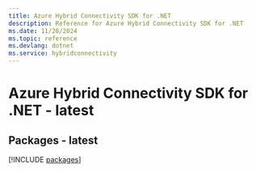 ```yaml
---
title: Azure Hybrid Connectivity SDK for .NET
description: Reference for Azure Hybrid Connectivity SDK for .NET
ms.date: 11/28/2024
ms.topic: reference
ms.devlang: dotnet
ms.service: hybridconnectivity
---
```

# Azure Hybrid Connectivity SDK for .NET - latest
## Packages - latest
[!INCLUDE [packages](hybrid-connectivity-index.md)]